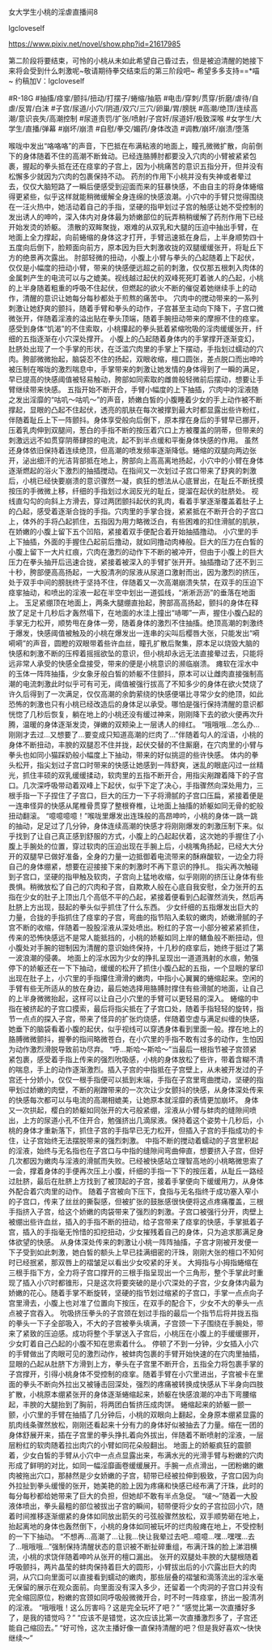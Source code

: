 女大学生小桃的淫虐直播间8

lgcloveself

https://www.pixiv.net/novel/show.php?id=21617985

第二阶段将要结束，可怜的小桃从未如此希望自己昏过去，但是被迫清醒的她接下来将会受到什么刺激呢~敬请期待拳交结束后的第三阶段吧~
希望多多支持==*喵~
约稿加V：lgcloveself

#R-18G
#抽搐/痉挛/颤抖/扭动/打摆子/蜷缩/抽筋
#电击/穿刺/贯穿/折磨/虐待/自虐/反胃/白沫
#子宫/尿道/小穴/阴道/双穴/三穴/卵巢/胃/膀胱
#高潮/绝顶/连续高潮/意识丧失/高潮控制
#尿道责罚/扩张/喷射/子宫奸/尿道奸/极致深喉
#女学生/大学生/直播/弹幕
#崩坏/崩溃
#自慰/拳交/媚药/身体改造
#调教/崩坏/崩溃/堕落


喉咙中发出“咯咯咯”的声音，下巴抵在布满粘液的地面上，瞳孔微微扩散，向前倒下的身体随着不住的高潮不断耸动。已经连胳膊肘都要没入穴肉的小臂被紧紧包裹，握起的拳头抵在还在痉挛的子宫上，因为小桃痛苦的意识五指分开，但并没有松懈多少就因为穴肉的包裹保持不动。
药剂的作用下小桃并没有失神或者晕过去，仅仅大脑短路了一瞬后便感受到迎面而来的狂暴快感，不由自主的将身体蜷缩得更紧些，似乎这样就能稍微缓解全身连绵的快感浪潮。小穴中的手臂只觉得围绕在一汪火热中，她活动着自己的手指，坚硬的指甲划过子宫的触感让她不受控制的发出诱人的呻吟，深入体内对身体最为娇嫩部位的玩弄稍稍缓解了药剂作用下已经开始发烫的娇躯。
溃散的双眸聚拢，艰难的从双乳和大腿的压迫中抽出手臂，在地面上全力撑起，向前蜷缩的身体这才打开，手臂迅速抵在身后，上半身顺势四十五度向后倒下，脸颊面向前方，原本因为巨大刺激收拢的双腿缓缓张开，将耻丘下方的绝景再次露出。
肘部轻微的扭动，小腹上小臂与拳头的凸起随着上下起伏，仅仅是小幅度的扭动小臂，带来的快感便远超之前的刺激，仅仅那五根刺入肉体的金属刺产生的电流可以与之媲美。视线越过起伏的双峰死死盯着骇人的凸起，小桃的上半身随着粗重的呼吸不住起伏，但燃起的欲火不断的催促着她继续手上的动作，清醒的意识让她每分每秒都处于煎熬的痛苦中。
穴肉中的搅动带来的一系列刺激让她舒爽的颤抖，随着手臂和拳头的动作，子宫甚至主动向下降下，子宫口微微张开，伴随着淫液的溢出贴在拳头顶端，随着手腕扭动带来的摩擦不住的痉挛。感受到身体“饥渴”的不住索取，小桃攥起的拳头抵着紧缩吮吸的淫肉缓缓张开，纤细的五指逐渐在小穴深处撑开。
小腹上的凸起随着身体内的手掌撑开逐渐变幻，肚脐处出现了一个手掌的形状，在泛滥穴肉里的手掌上下摆动，手指划过蠕动的穴肉。胯部微微抬起，脑袋忍不住的扬起，双眼收缩，檀口圆张，差点脱口而出呻吟被压制在喉咙的激烈喘息中，手掌带来的刺激让她发情的身体得到了一瞬的满足，早已提高的快感阈值被轻易触动，胯部如同索取的雌兽般轻微前后摆动，想要让手臂继续带来快感。
五指开始不断开合，手臂小幅度的上下抽插，穴肉中的淫液随之发出淫靡的“咕叽～咕叽～”的声音，娇嫩白皙的小腹睡着少女的手上动作被不断撑起，显眼的凸起不住起伏，透亮的肌肤在每次被撑到最大时都显露出些许粉红，伴随着耻丘上下一阵颤抖。身体享受般向后倒下，原本撑在身后的手臂早已挪开，压着乳肉伸到双腿间，葱白的手指不断的按压着穴口上方被覆盖的阴蒂，但带来的刺激远远不如贯穿阴蒂肆掠的电流，起不到半点缓和平衡身体快感的作用。
虽然还身体依旧保持着连续绝顶，但高潮的喷发频率逐渐降低。蜷缩的双腿向两边张开，泌出细汗的光洁背部抵在地上，胯部向上高高离地扬起，小穴中的小臂在身体逐渐燃起的浴火下激烈的抽插搅动。在指间又一次划过子宫口带来了舒爽的刺激后，小桃已经快要崩溃的意识骤然一凝，疯狂的想法从心底冒出，在耻丘不断抚摸按压的手微微上移，纤细的手指划过水润反光的耻丘，提溜在起伏的肚脐处。
视线直勾勾的向斜上方滑去，穿过两团颤抖起伏的乳肉，看着手掌逐渐覆盖着肚子上的凸起，感受着逐渐合拢的手指。穴肉里的手掌合拢，紧紧抵在不断开合的子宫口上，体外的手将凸起抓住，五指因为用力略微泛白，有些困难的扣住滑腻的肌肤，在娇嫩的小腹上留下五个凹陷，紧接着双手便配合着开始抽插撸动。
小穴里的手上下抽插，外面的手握住凸起前后撸动，就如同撸动肉棒般。巨大的压力在白皙的小腹上留下一大片红痕，穴肉在激烈的动作下不断的被冲开，但由于小腹上的巨大压力在拳头抽开后迅速合拢，紧接着被深入的手臂扩张开开。抽插撸动了还不到三十秒，胯部便高高扬起，一大股清冽的尿液从尿道口激射而出，因为激烈的挤压，处于双手中间的膀胱终于坚持不住，伴随着又一次高潮崩溃失禁，在双手的压迫下痉挛抽动，和喷出的淫液一起在半空中划出一道弧线，“淅淅沥沥”的垂落在地面上。
玉足紧绷顶在地面上，两条大腿绷直抬起，胯部高高扬起，颤抖的身体在释放了足足十几秒后才轰然塌下，在地面的水洼上撞出“哧唧”一声，握住小腹凸起的手掌无力松开，顺势甩在身体一旁，随着身体的激烈不住抽搐。绝顶高潮的刺激终于爆发，快感阈值被触及的小桃在爆发出一连串的尖叫后樱唇大张，只能发出“嗬嗬嗬”的声音，圆瞪的双眼带着些许血丝，瞳孔扩散后聚集，原本足以烧毁大脑的快感和刺激不断的压榨着摇摇欲坠的意识，但小桃却永远无法直接晕过去，只能将远非常人承受的快感全盘接受，带来的便是小桃意识的濒临崩溃。
瘫软在淫水中的玉体一阵阵抽搐，少女象牙般白皙的娇躯不住颤抖，原本可以让雌肉直接强制高潮的电流刺激此时似乎可有可无，阈值被强行拔高了不知多少的身体在欲火焚烧了许久后得到了一次满足，仅仅高潮的余韵萦绕的快感便堪比寻常少女的绝顶，如此恐怖的刺激也只有小桃已经改造后的身体足以承受。哪怕是强行保持清醒的意识都恍惚了几秒后恢复，躺在地上的小桃还没有缓过神来，刚刚降下去的欲火便再次升腾，温暖的身体逐渐发烫，弹嫩的双颊染上一层诱人的绯红。
“哦哦哦…怎么办…刚刚才去过…又想要了…要变成只知道高潮的烂肉了…”伴随着勾人的淫语，小桃的身体不断扭动，丰腴的双腿忍不住并拢，起伏交替的不住厮磨，在穴肉里的小臂与拳头也如同小猫踩奶般小幅度上下抽动，带来的好似挑逗的些许快感。
体内的拳头松开，指尖划过子宫口时带来的快感让她感到一阵舒爽，迷乱的眼底闪过一丝精光，抓住丰硕的双乳缓缓揉动，软肉里的五指不断开合，用指尖剐蹭着降下的子宫口。几次深呼吸带动着双峰上下起伏，似乎下定了决心，手指骤然向深处用力，三根手指一下子捏住了子宫口，巨大的压力一下子将滑腻的子宫口压扁，紧接着便是一连串怪异的快感从尾椎骨贯穿了整根脊椎，让地面上抽搐的娇躯如同无骨的蛇般扭动翻滚。
“噫噫噫噫！”喉咙里爆发出连珠般的高昂呻吟，小桃的身体一跳一跳的抽动，足足过了几分钟，身体连续高潮的快感才将刚刚爆发的刺激压制下来。似乎找到了让自己真正感到舒服的方式，小腹上的凸起起伏着，这次她的手握住了小腹上手腕处的位置，穿过软肉的压迫出现在手腕上后，小桃嘴角扬起，已经大大分开的双腿早已做好准备，全身的力量一边抵御着电流带来的酥麻酸软，一边全力将自己的身体绷紧，想要在迎接接下来的刺激时不再下意识的挣扎。
指尖再次触碰到子宫口，坚硬的指甲触及软肉，子宫向上猛地收缩，似乎刚刚的挤压让身体有些畏惧。稍微放松了自己的穴肉和子宫，自欺欺人般在心底自我安慰，全力张开的五指在少女的肚子上顶出几个高低不平的凸起，紧接着便看到凸起骤然消失，然后再肚脐上方出现，鼓起的拳头似乎抓住了什么东西。
少女纤细的五指爆发出巨大的力量，合拢的手指抓住了痉挛的子宫，弯曲的指节陷入柔软的嫩肉，娇嫩滑腻的子宫不断的收缩，伴随着一股股淫液从深处喷出。粉红的子宫一小部分被紧紧抓住，传来的恐怖快感远不是常人能抵挡的，小桃的娇躯如同上岸的鳝鱼般不断扭动，但小腹处对手腕的钳制因为清醒的意识始终保持，十几秒的痉挛后，她终于挺过了第一波浪潮的侵袭。
地面上的淫水因为少女的挣扎呈现出一道道溅射的水痕，勉强停下的娇躯还在一下下抽动，缓缓的松开了抓住小腹凸起的五指，一个显眼的掌印出现在肚子上，小穴里的手指攥住滑滑的嫩肉，中指小心翼翼的蜷缩起来。空闲的手臂有些无所适从的放在身边，最后她选择用胳膊肘撑住有些滑腻的地面，让自己的上半身微微抬起，这样可以让自己小穴里的手臂可以更轻易的深入。
蜷缩的中指在被挤起的子宫口摸索，最后将指尖抵在了子宫口处，随着手指轻轻的旋转，指节一点点的探入子宫，带来了怪异的扩张灼烧感，伴随着空虚与满足纠缠的快感，她垂下的脑袋看着小腹的起伏，似乎视线可以穿透身体看到里面一般。撑在地上的胳膊微微颤抖，握拳的指间略微苍白，在小穴里的手指不敢有过多的动作，生怕因为动作激烈滑脱导致前功尽弃。
“呼…斯哈～斯哈～”当最后一根指节被子宫颈紧紧包裹，感受着手指上传来的强烈吮吸感，小桃的身体放松了些许，带着含糊不清的喘息，手上的动作逐渐激烈。插入子宫的中指抵在子宫壁上，从未被开发过的子宫还十分娇小，仅仅一根手指便可以抵到末端，手指在子宫里弯曲搅动，坚硬的指甲划过娇嫩的肉壁，不断的剐蹭带来的一次次让少女颤抖的快感，从身体深处传来的快感每次都可以与电流的高潮相媲美，让她原本就淫靡的表情更加崩坏。
身体又一次拱起，樱白的娇躯如同张开的大弓般紧绷，淫液从小臂与蚌肉的缝隙间喷出，上方的尿道小孔不住开合，勉强挤出几滴尿液。保持着这个姿势十几秒后，小桃的身体才重新落下，抓住子宫的手指早已无力松开，但插入子宫的手指成功的卡住，让子宫始终无法摆脱带来的强烈刺激。
中指不断的搅动着蠕动的子宫里积起的淫液，始终与无名指也在子宫口与中指的缝隙间弯曲伸直，想要挤入子宫，但好几次都因为嫩肉与淫液的滑腻而失败。已经被快感站立理智高地的小桃略微思索了一会，撑着身体的手便再次压上小腹，纤细的手指一下下的按压着，从耻丘一路经过肚脐，最后在肚脐上方找到了被顶起的子宫，接着手掌便向下缓缓用力，从身体外配合着穴肉里的动作。
随着子宫被向下压下，食指与无名指终于成功塞入窄小的子宫口，传来了丝丝的撕裂感，但被扩张的鼓胀感很快便将这点疼痛覆盖，三根手指挤入子宫，给这个娇嫩的肉袋带来了强烈的刺激。子宫口被强行分开，肉壁上被绷出些许血丝，插入的手指不断的扭动，给子宫带来了痉挛的快感，手掌抵着子宫，插入的手指毫无怜惜的扣挖扭动，少女摧残着自己的身体，只为追求那满足身体欲望的快感。
从身体深处传来的刺激让小桃一阵阵抽搐，子宫才刚被开发便一下子受到如此刺激，她白皙的额头上早已挂满细密的汗珠，刚刚大张的檀口不知何时已经抿紧，那双唇上的褶皱足以看出少女咬紧的牙关。
大拇指与小拇指蜷缩在三根手指下方，全力将子宫口撑开的三根手指呈现出一个三角形，整个手掌此时重现了插入小穴时都锥形，只是这次将要突破的是小穴深处的子宫，少女身体内最为娇嫩的花心。随着手掌不断旋转，坚硬的指节划过缩紧的子宫口，手掌一点点向子宫里滑去，小腹上也对准了位置向下按压，在双手的配合下，少女不大的拳头一点点被子宫吞入。
吮吸挤压拳头的子宫颈在划过手指的最后一个指节后将并拢五指的拳头一下子全部吸入，不大的子宫被拳头填满，子宫颈一下子围绕在手腕处，带来了紧致的压迫感。成功将整个手掌送入子宫后，小桃压在小腹上的手缓缓挪开，少女盯着自己凸起的小腹不知在思索着什么。
停顿了不到一分钟，少女插入小穴的手臂做出了肉眼可见的激烈动作，被蚌肉包裹的手臂开始快速的在穴肉里抽插，显眼的凸起从肚脐下方滑到上方，拳头在子宫里不断开合，五指全力将包裹手掌的子宫撑开，引得小桃身体不受控制的痉挛。随着手臂在小穴里进出，子宫被卡在里面的拳头不断向外拉出又被锤击回深处，强烈的疼痛被转换成快感从下半身向四肢扩散，小桃原本绷紧张开的身体逐渐蜷缩起来，娇躯在快感浪潮的冲击下弯腰缩起，丰腴的大腿抬到了胸前，将两团白皙挤压成肉饼。
蜷缩起来的娇躯一颤一颤，小穴里的手臂在抽插了几分钟后，小桃的双眼向上翻起，全身原本绷紧显露的肌肉线条骤然放松，刚刚还看起来十分有力的身体好似被抽去了力量。缩在一团的身体舒展开来，插在子宫里的拳头挣扎着向外拔出，伴随着不断喷射的淫液，一层层粉红的软肉随着拉出肉穴的小臂如同花朵般翻出。
地面上的娇躯疯狂的震颤着，少女白皙的手臂从小穴中一点点显露出来，布满水光的光滑手臂与粉嫩的穴肉形成了鲜明的对比，如同一幅淫靡画卷缓缓展开。手腕一点点滑出，一团粉嫩的嫩肉被拖出穴口，那赫然是少女娇嫩的子宫，韧带已经被拉伸到极致，子宫口因为向外拉扯到拳头缓慢的张开，她美艳的脸上因为疼痛和快感已经布满了汗珠，此时的每分每秒都给她带来了巨大的负担，但她却不敢有半点急促。
“啵～”随着一大股液体喷出，拳头最粗的部位被拔出子宫的瞬间，韧带便将少女的子宫拉回小穴，随着时间推移逐渐绷紧的身体如同放出箭矢的弓弦般骤然放松，双手顺势砸在地上，抬起离地的身体也轰然倒下，小桃的身体如同被玩坏的烂肉般瘫在地上，不受控制的一下下抽动。
“不想再…高潮了…让我…快让我晕过去吧…噫噫…嘿…嘿嘿…去了…哦哦哦…”强制保持清醒状态的意识被不断扯碎重组，布满汗珠的脸上涕泪横流，小桃的求饶伴随着呻吟从张开的檀口漏出。
张开的双腿处丰腴的大腿根随着呼吸颤抖，两片晶莹的蚌肉保持着巨大的圆形，小臂拔出后的小穴露出巨大的肉洞，从穴口向里面可以直接看到蠕动的嫩肉，那些层叠的褶皱和滴落流出的淫水毫无保留的展示在观众面前。向里面没有深入多少，还留着一个肉洞的子宫口并没有完全缩回原位，粉嫩的宫颈如同呼吸般微微开合，时不时一阵痉挛，挤出一股清冽的淫液。
“哦哦哦！这么厉害吗？这是完全玩坏了吧？”
“感觉比第一次直播好多了，是我的错觉吗？”
“应该不是错觉，这次应该比第一次直播激烈多了，子宫还能自己缩回去。”
“好可怜，这次主播好像一直保持清醒的吧？但是我好喜欢～快快继续～”